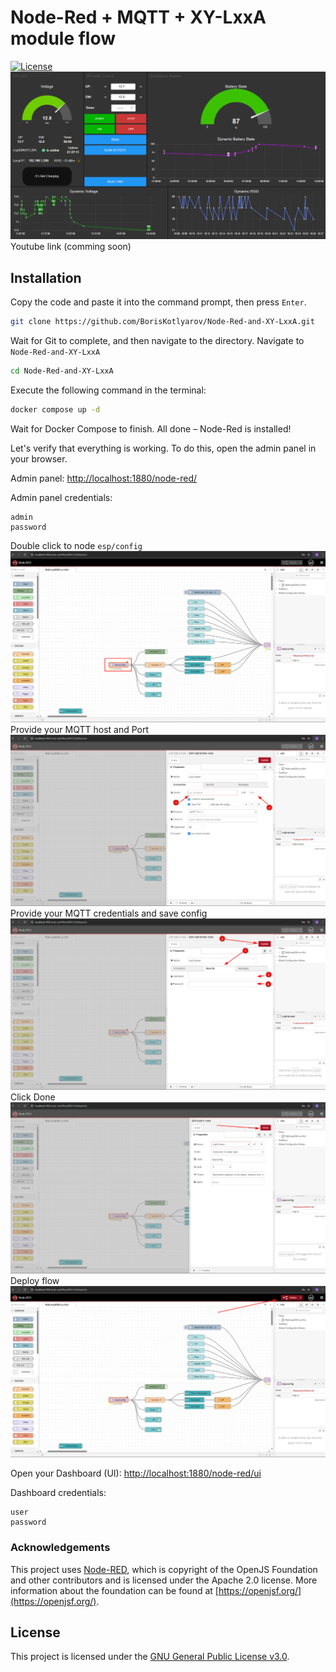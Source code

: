 # Node-Red + MQTT + XY-LxxA module flow

[![License](https://img.shields.io/badge/License-GPLv3-blue.svg)](LICENSE)
![](assets/XY-LxxA-dashboard.png)
Youtube link (comming soon)

## Installation

Copy the code and paste it into the command prompt, then press `Enter`.

```bash
git clone https://github.com/BorisKotlyarov/Node-Red-and-XY-LxxA.git
```

Wait for Git to complete, and then navigate to the directory.
Navigate to `Node-Red-and-XY-LxxA`

```bash
cd Node-Red-and-XY-LxxA
```

Execute the following command in the terminal:

```bash
docker compose up -d
```

Wait for Docker Compose to finish.
All done – Node-Red is installed!

Let's verify that everything is working. To do this, open the admin panel in your browser.

Admin panel: [http://localhost:1880/node-red/](http://localhost:1880/node-red/)

Admin panel credentials:

```text
admin
password
```

Double click to node `esp/config`
![](assets/open-esp-config.png)
Provide your MQTT host and Port
![](assets/provide-mqtt-host-and-port.png)
Provide your MQTT credentials and save config
![](assets/provide-credential-and-save.png)
Click Done
![](assets/click-done.png)
Deploy flow
![](assets/deploy.png)

Open your Dashboard (UI): [http://localhost:1880/node-red/ui](http://localhost:1880/node-red/ui)

Dashboard credentials:

```text
user
password
```

### Acknowledgements

This project uses [Node-RED](https://nodered.org/), which is copyright of the OpenJS Foundation and other contributors and is licensed under the Apache 2.0 license. More information about the foundation can be found at [https://openjsf.org/](https://openjsf.org/).

## License

This project is licensed under the [GNU General Public License v3.0](LICENSE).
